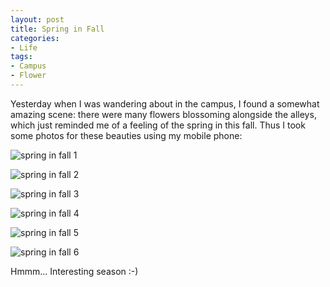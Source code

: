 ```yaml
---
layout: post
title: Spring in Fall
categories:
- Life
tags:
- Campus
- Flower
---
```


Yesterday when I was wandering about in the campus, I found a somewhat amazing scene: there were many flowers blossoming alongside the alleys, which just reminded me of a feeling of the spring in this fall. Thus I took some photos for these beauties using my mobile phone:

![spring in fall 1](http://i.imgur.com/d1DXZ.jpg)

![spring in fall 2](http://i.imgur.com/AePr1.jpg)

![spring in fall 3](http://i.imgur.com/T2hkU.jpg)

![spring in fall 4](http://i.imgur.com/fx3Wa.jpg)

![spring in fall 5](http://i.imgur.com/GQxnY.jpg)

![spring in fall 6](http://i.imgur.com/qqnTu.jpg)

Hmmm... Interesting season :-)

